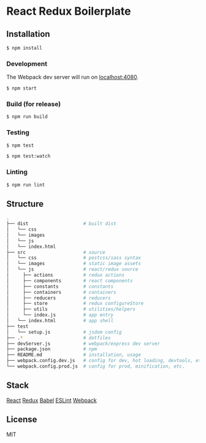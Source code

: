 # React Redux Boilerplate

## Installation

``` bash
$ npm install
```

### Development

The Webpack dev server will run on [localhost:4080](http://localhost:4080).

``` bash
$ npm start
```

### Build (for release)

``` bash
$ npm run build
```


### Testing

``` bash
$ npm test
```
``` bash
$ npm test:watch
```

### Linting

``` bash
$ npm run lint
```

## Structure

``` bash
.
├── dist                    # built dist
│   └── css                 
│   └── images              
│   └── js                  
│   └── index.html          
├── src                     # source
│   └── css                 # postcss/sass syntax
│   └── images              # static image assets
│   └── js                  # react/redux source
│     ├── actions           # redux actions
│     ├── components        # react components
│     ├── constants         # constants
│     ├── containers        # containers
│     ├── reducers          # reducers
│     ├── store             # redux configureStore
│     ├── utils             # utilities/helpers
│     └── index.js          # app entry
│   └── index.html          # app shell
├── test
│   └── setup.js            # jsdom config
├── .*                      # dotfiles
├── devServer.js            # webpack/express dev server
├── package.json            # npm
├── README.md               # installation, usage
├── webpack.config.dev.js   # config for dev, hot loading, devtools, etc.
└── webpack.config.prod.js  # config for prod, minification, etc.

```


## Stack

  [React](http://facebook.github.io/react/)
  [Redux](https://github.com/gaearon/redux)
  [Babel](https://babeljs.io/)
  [ESLint](http://eslint.org/)
  [Webpack](http://webpack.github.io/)

## License

MIT

